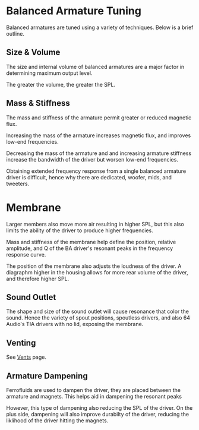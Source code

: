 # Balanced Armature Tuning

Balanced armatures are tuned using a variety of techniques. Below is a brief outline.

## Size & Volume

The size and internal volume of balanced armatures are a major factor in determining maximum output level.

The greater the volume, the greater the SPL.

## Mass & Stiffness

The mass and stiffness of the armature permit greater or reduced magnetic flux.

Increasing the mass of the armature increases magnetic flux, and improves low-end frequencies.

Decreasing the mass of the armature and and increasing armature stiffness increase the bandwidth of the driver but worsen low-end frequencies.

Obtaining extended frequency response from a single balanced armature driver is difficult, hence why there are dedicated, woofer, mids, and tweeters.

# Membrane

Larger members also move more air resulting in higher SPL, but this also limits the ability of the driver to produce higher frequencies.

Mass and stiffness of the membrane help define the position, relative amplitude, and Q of the BA driver's resonant peaks in the frequency response curve.

The position of the membrane also adjusts the loudness of the driver. A diagraphm higher in the housing allows for more rear volume of the driver, and therefore higher SPL.

## Sound Outlet

The shape and size of the sound outlet will cause resonance that color the sound. Hence the variety of spout positions, spoutless drivers, and also 64 Audio's TIA drivers with no lid, exposing the membrane.


## Venting

See [Vents](/drivers/ba/vents.md) page.

## Armature Dampening

Ferrofluids are used to dampen the driver, they are placed between the armature and magnets. This helps aid in dampening the resonant peaks

However, this type of dampening also reducing the SPL of the driver. On the plus side, dampening will also improve durabilty of the driver, reducing the liklihood of the driver hitting the magnets.